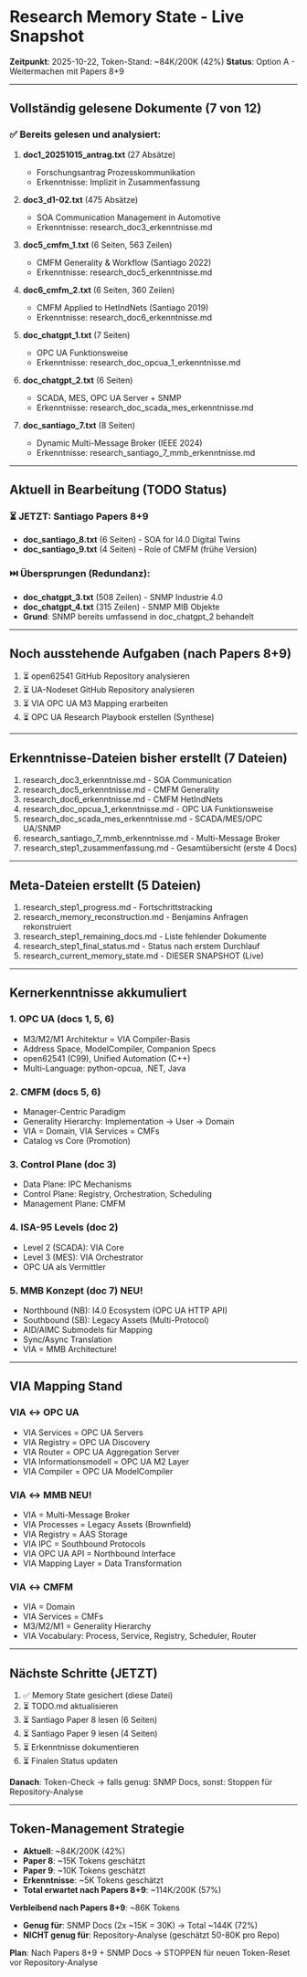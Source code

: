 # Research Memory State - Live Snapshot

**Zeitpunkt**: 2025-10-22, Token-Stand: ~84K/200K (42%)
**Status**: Option A - Weitermachen mit Papers 8+9

---

## Vollständig gelesene Dokumente (7 von 12)

### ✅ Bereits gelesen und analysiert:

1. **doc1_20251015_antrag.txt** (27 Absätze)
   - Forschungsantrag Prozesskommunikation
   - Erkenntnisse: Implizit in Zusammenfassung

2. **doc3_d1-02.txt** (475 Absätze)
   - SOA Communication Management in Automotive
   - Erkenntnisse: research_doc3_erkenntnisse.md

3. **doc5_cmfm_1.txt** (6 Seiten, 563 Zeilen)
   - CMFM Generality & Workflow (Santiago 2022)
   - Erkenntnisse: research_doc5_erkenntnisse.md

4. **doc6_cmfm_2.txt** (6 Seiten, 360 Zeilen)
   - CMFM Applied to HetIndNets (Santiago 2019)
   - Erkenntnisse: research_doc6_erkenntnisse.md

5. **doc_chatgpt_1.txt** (7 Seiten)
   - OPC UA Funktionsweise
   - Erkenntnisse: research_doc_opcua_1_erkenntnisse.md

6. **doc_chatgpt_2.txt** (6 Seiten)
   - SCADA, MES, OPC UA Server + SNMP
   - Erkenntnisse: research_doc_scada_mes_erkenntnisse.md

7. **doc_santiago_7.txt** (8 Seiten)
   - Dynamic Multi-Message Broker (IEEE 2024)
   - Erkenntnisse: research_santiago_7_mmb_erkenntnisse.md

---

## Aktuell in Bearbeitung (TODO Status)

### ⏳ JETZT: Santiago Papers 8+9
- **doc_santiago_8.txt** (6 Seiten) - SOA for I4.0 Digital Twins
- **doc_santiago_9.txt** (4 Seiten) - Role of CMFM (frühe Version)

### ⏭️ Übersprungen (Redundanz):
- **doc_chatgpt_3.txt** (508 Zeilen) - SNMP Industrie 4.0
- **doc_chatgpt_4.txt** (315 Zeilen) - SNMP MIB Objekte
- **Grund**: SNMP bereits umfassend in doc_chatgpt_2 behandelt

---

## Noch ausstehende Aufgaben (nach Papers 8+9)

1. ⏳ open62541 GitHub Repository analysieren
2. ⏳ UA-Nodeset GitHub Repository analysieren
3. ⏳ VIA OPC UA M3 Mapping erarbeiten
4. ⏳ OPC UA Research Playbook erstellen (Synthese)

---

## Erkenntnisse-Dateien bisher erstellt (7 Dateien)

1. research_doc3_erkenntnisse.md - SOA Communication
2. research_doc5_erkenntnisse.md - CMFM Generality
3. research_doc6_erkenntnisse.md - CMFM HetIndNets
4. research_doc_opcua_1_erkenntnisse.md - OPC UA Funktionsweise
5. research_doc_scada_mes_erkenntnisse.md - SCADA/MES/OPC UA/SNMP
6. research_santiago_7_mmb_erkenntnisse.md - Multi-Message Broker
7. research_step1_zusammenfassung.md - Gesamtübersicht (erste 4 Docs)

---

## Meta-Dateien erstellt (5 Dateien)

1. research_step1_progress.md - Fortschrittstracking
2. research_memory_reconstruction.md - Benjamins Anfragen rekonstruiert
3. research_step1_remaining_docs.md - Liste fehlender Dokumente
4. research_step1_final_status.md - Status nach erstem Durchlauf
5. research_current_memory_state.md - DIESER SNAPSHOT (Live)

---

## Kernerkenntnisse akkumuliert

### 1. OPC UA (docs 1, 5, 6)
- M3/M2/M1 Architektur = VIA Compiler-Basis
- Address Space, ModelCompiler, Companion Specs
- open62541 (C99), Unified Automation (C++)
- Multi-Language: python-opcua, .NET, Java

### 2. CMFM (docs 5, 6)
- Manager-Centric Paradigm
- Generality Hierarchy: Implementation → User → Domain
- VIA = Domain, VIA Services = CMFs
- Catalog vs Core (Promotion)

### 3. Control Plane (doc 3)
- Data Plane: IPC Mechanisms
- Control Plane: Registry, Orchestration, Scheduling
- Management Plane: CMFM

### 4. ISA-95 Levels (doc 2)
- Level 2 (SCADA): VIA Core
- Level 3 (MES): VIA Orchestrator
- OPC UA als Vermittler

### 5. MMB Konzept (doc 7) **NEU!**
- Northbound (NB): I4.0 Ecosystem (OPC UA HTTP API)
- Southbound (SB): Legacy Assets (Multi-Protocol)
- AID/AIMC Submodels für Mapping
- Sync/Async Translation
- VIA = MMB Architecture!

---

## VIA Mapping Stand

### VIA ↔ OPC UA
- VIA Services = OPC UA Servers
- VIA Registry = OPC UA Discovery
- VIA Router = OPC UA Aggregation Server
- VIA Informationsmodell = OPC UA M2 Layer
- VIA Compiler = OPC UA ModelCompiler

### VIA ↔ MMB **NEU!**
- VIA = Multi-Message Broker
- VIA Processes = Legacy Assets (Brownfield)
- VIA Registry = AAS Storage
- VIA IPC = Southbound Protocols
- VIA OPC UA API = Northbound Interface
- VIA Mapping Layer = Data Transformation

### VIA ↔ CMFM
- VIA = Domain
- VIA Services = CMFs
- M3/M2/M1 = Generality Hierarchy
- VIA Vocabulary: Process, Service, Registry, Scheduler, Router

---

## Nächste Schritte (JETZT)

1. ✅ Memory State gesichert (diese Datei)
2. ⏳ TODO.md aktualisieren
3. ⏳ Santiago Paper 8 lesen (6 Seiten)
4. ⏳ Santiago Paper 9 lesen (4 Seiten)
5. ⏳ Erkenntnisse dokumentieren
6. ⏳ Finalen Status updaten

**Danach**: Token-Check → falls genug: SNMP Docs, sonst: Stoppen für Repository-Analyse

---

## Token-Management Strategie

- **Aktuell**: ~84K/200K (42%)
- **Paper 8**: ~15K Tokens geschätzt
- **Paper 9**: ~10K Tokens geschätzt
- **Erkenntnisse**: ~5K Tokens geschätzt
- **Total erwartet nach Papers 8+9**: ~114K/200K (57%)

**Verbleibend nach Papers 8+9**: ~86K Tokens
- **Genug für**: SNMP Docs (2x ~15K = 30K) → Total ~144K (72%)
- **NICHT genug für**: Repository-Analyse (geschätzt 50-80K pro Repo)

**Plan**: Nach Papers 8+9 + SNMP Docs → STOPPEN für neuen Token-Reset vor Repository-Analyse
